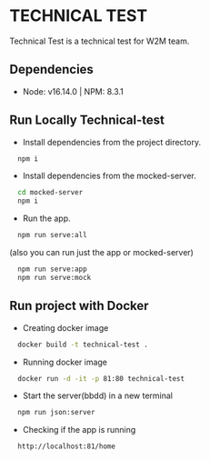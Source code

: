 # TECHNICAL TEST

Technical Test is a technical test for W2M team.

## Dependencies

- Node: v16.14.0 | NPM: 8.3.1

## Run Locally Technical-test

- Install dependencies from the project directory.

```bash
  npm i
```

- Install dependencies from the mocked-server.

```bash
  cd mocked-server
  npm i
```

- Run the app.

```bash
  npm run serve:all
```

(also you can run just the app or mocked-server)

```bash
  npm run serve:app
  npm run serve:mock
```

## Run project with Docker

- Creating docker image

```bash
  docker build -t technical-test .
```

- Running docker image

```bash
  docker run -d -it -p 81:80 technical-test
```

- Start the server(bbdd) in a new terminal

```bash
  npm run json:server
```

- Checking if the app is running

```bash
  http://localhost:81/home
```
